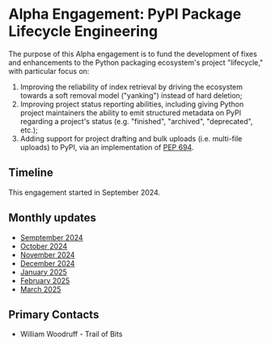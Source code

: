 # Alpha Engagement: PyPI Package Lifecycle Engineering

The purpose of this Alpha engagement is to fund the development
of fixes and enhancements to the Python packaging ecosystem's
project "lifecycle," with particular focus on:

1. Improving the reliability of index retrieval by driving the
   ecosystem towards a soft removal model ("yanking") instead of hard
   deletion;
2. Improving project status reporting abilities, including giving
   Python project maintainers the ability to emit structured metadata
   on PyPI regarding a project's status (e.g. "finished", "archived",
   "deprecated", etc.);
3. Adding support for project drafting and bulk uploads (i.e. multi-file
   uploads) to PyPI, via an implementation of [PEP 694].

## Timeline

This engagement started in September 2024.

## Monthly updates

* [Semptember 2024](./update-2024-09.md)
* [October 2024](./update-2024-10.md)
* [November 2024](./update-2024-11.md)
* [December 2024](./update-2024-12.md)
* [January 2025](./update-2025-01.md)
* [February 2025](./update-2025-02.md)
* [March 2025](./update-2025-03.md)

## Primary Contacts

* William Woodruff - Trail of Bits

[PEP 694]: https://peps.python.org/pep-0694/
